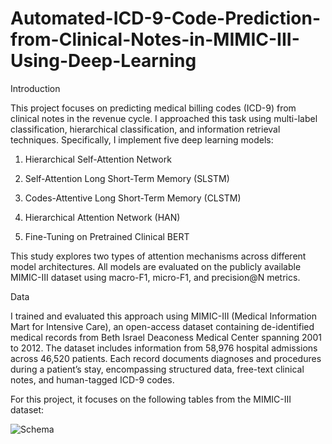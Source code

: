 # Automated-ICD-9-Code-Prediction-from-Clinical-Notes-in-MIMIC-III-Using-Deep-Learning

Introduction

This project focuses on predicting medical billing codes (ICD-9) from clinical notes in the revenue cycle. I approached this task using multi-label classification, hierarchical classification, and information retrieval techniques. Specifically, I implement five deep learning models:

1. Hierarchical Self-Attention Network

2. Self-Attention Long Short-Term Memory (SLSTM)
   
3. Codes-Attentive Long Short-Term Memory (CLSTM)

4. Hierarchical Attention Network (HAN)
  
5. Fine-Tuning on Pretrained Clinical BERT

This study explores two types of attention mechanisms across different model architectures. All models are evaluated on the publicly available MIMIC-III dataset using macro-F1, micro-F1, and precision@N metrics.

Data

I trained and evaluated this approach using MIMIC-III (Medical Information Mart for Intensive Care), an open-access dataset containing de-identified medical records from Beth Israel Deaconess Medical Center spanning 2001 to 2012. The dataset includes information from 58,976 hospital admissions across 46,520 patients. Each record documents diagnoses and procedures during a patient’s stay, encompassing structured data, free-text clinical notes, and human-tagged ICD-9 codes.

For this project, it focuses on the following tables from the MIMIC-III dataset:

![Schema](https://github.com/user-attachments/assets/84caff9d-5048-4553-9326-9148d2a28319)
